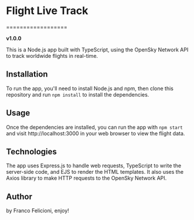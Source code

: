 # Flight Live Track
==================

**v1.0.0**

This is a Node.js app built with TypeScript, using the OpenSky Network API to track worldwide flights in real-time. 

## Installation

To run the app, you'll need to install Node.js and npm, then clone this repository and run `npm install` to install the dependencies.

## Usage

Once the dependencies are installed, you can run the app with `npm start` and visit http://localhost:3000 in your web browser to view the flight data.

## Technologies

The app uses Express.js to handle web requests, TypeScript to write the server-side code, and EJS to render the HTML templates. It also uses the Axios library to make HTTP requests to the OpenSky Network API.

## Author

by Franco Felicioni, enjoy!




